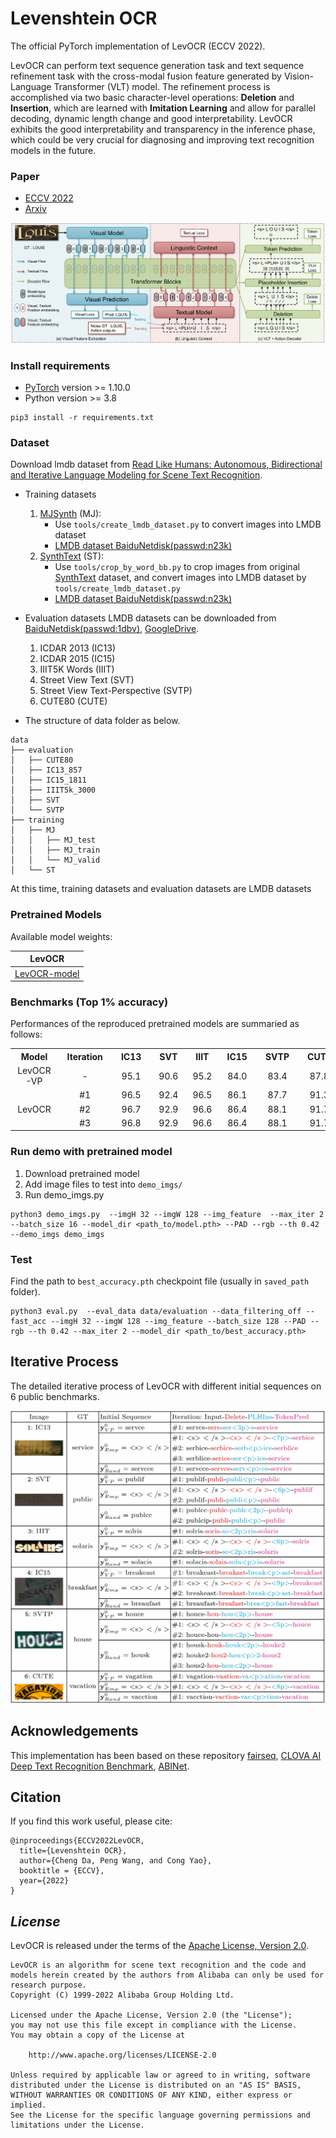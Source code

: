 # Levenshtein OCR

The official PyTorch implementation of LevOCR (ECCV 2022).

LevOCR can perform text sequence generation task and text sequence refinement task with the cross-modal fusion feature generated by Vision-Language Transformer (VLT) model. The refinement process is accomplished via two basic character-level operations: **Deletion** and **Insertion**, which are learned with **Imitation Learning** and allow for parallel decoding, dynamic length change and good interpretability. LevOCR exhibits the good interpretability and transparency in the inference phase, which could be very crucial for diagnosing and improving text recognition models in the future.

### Paper
* [ECCV 2022](https://www.ecva.net/papers/eccv_2022/papers_ECCV/papers/136880336.pdf)
* [Arxiv](https://arxiv.org/abs/2209.03594)


![LevOCR Model](figures/Levocr_model.png)

### Install requirements
* [PyTorch](http://pytorch.org/) version >= 1.10.0
* Python version >= 3.8

```
pip3 install -r requirements.txt
```

### Dataset

Download lmdb dataset from [Read Like Humans: Autonomous, Bidirectional and Iterative Language Modeling for Scene Text Recognition](https://github.com/FangShancheng/ABINet).

- Training datasets

    1. [MJSynth](http://www.robots.ox.ac.uk/~vgg/data/text/) (MJ): 
        - Use `tools/create_lmdb_dataset.py` to convert images into LMDB dataset
        - [LMDB dataset BaiduNetdisk(passwd:n23k)](https://pan.baidu.com/s/1mgnTiyoR8f6Cm655rFI4HQ)
    2. [SynthText](http://www.robots.ox.ac.uk/~vgg/data/scenetext/) (ST):
        - Use `tools/crop_by_word_bb.py` to crop images from original [SynthText](http://www.robots.ox.ac.uk/~vgg/data/scenetext/) dataset, and convert images into LMDB dataset by `tools/create_lmdb_dataset.py`
        - [LMDB dataset BaiduNetdisk(passwd:n23k)](https://pan.baidu.com/s/1mgnTiyoR8f6Cm655rFI4HQ)

- Evaluation datasets
  LMDB datasets can be downloaded from [BaiduNetdisk(passwd:1dbv)](https://pan.baidu.com/s/1RUg3Akwp7n8kZYJ55rU5LQ), [GoogleDrive](https://drive.google.com/file/d/1dTI0ipu14Q1uuK4s4z32DqbqF3dJPdkk/view?usp=sharing).<br>
    1. ICDAR 2013 (IC13)
    2. ICDAR 2015 (IC15)
    3. IIIT5K Words (IIIT)
    4. Street View Text (SVT)
    5. Street View Text-Perspective (SVTP)
    6. CUTE80 (CUTE)

- The structure of data folder as below.
```
data
├── evaluation
│   ├── CUTE80
│   ├── IC13_857
│   ├── IC15_1811
│   ├── IIIT5k_3000
│   ├── SVT
│   └── SVTP
├── training
│   ├── MJ
│   │   ├── MJ_test
│   │   ├── MJ_train
│   │   └── MJ_valid
│   └── ST
```
At this time, training datasets and evaluation datasets are LMDB datasets <br>


### Pretrained Models 

Available model weights:

| LevOCR |
| :---: |
|[LevOCR-model](https://github.com/AlibabaResearch/AdvancedLiterateMachinery/releases/download/V1.0.2-LevOCR-model/levocr_model.pth)|


### Benchmarks (Top 1% accuracy)

Performances of the reproduced pretrained models are summaried as follows:

<table><tbody>
    <tr>
        <th>&nbsp;&nbsp;Model&nbsp;&nbsp;</th>
        <th>&nbsp;&nbsp;Iteration&nbsp;&nbsp;</th>
        <th>&nbsp;&nbsp;IC13&nbsp;&nbsp;</th>
        <th>&nbsp;&nbsp;SVT&nbsp;&nbsp;</th>
        <th>&nbsp;&nbsp;IIIT&nbsp;&nbsp;</th>
        <th>&nbsp;&nbsp;IC15&nbsp;&nbsp;</th>
        <th>&nbsp;&nbsp;SVTP&nbsp;&nbsp;</th>
        <th>&nbsp;&nbsp;CUTE&nbsp;&nbsp;</th>
        <th>&nbsp;&nbsp;AVG&nbsp;&nbsp;</th>
    </tr>
    <tr>
        <td rowspan="1" align="center">LevOCR-VP</td>
        <td align="center">-</td>
        <td align="center">95.1</td>
        <td align="center">90.6</td>
        <td align="center">95.2</td>
        <td align="center">84.0</td>
        <td align="center">83.4</td>
        <td align="center">87.8</td>
        <td align="center">90.6</td>
    </tr>
    <tr>
        <td rowspan="3" align="center">LevOCR</td>
        <td align="center">#1</td>
        <td align="center">96.5</td>
        <td align="center">92.4</td>
        <td align="center">96.5</td>
        <td align="center">86.1</td>
        <td align="center">87.7</td>
        <td align="center">91.3</td>
        <td align="center">92.5</td>
    </tr>
    <tr>
        <td align="center">#2</td>
        <td align="center">96.7</td>
        <td align="center">92.9</td>
        <td align="center">96.6</td>
        <td align="center">86.4</td>
        <td align="center">88.1</td>
        <td align="center">91.7</td>
        <td align="center">92.8</td>
    </tr>
    <tr>
        <td align="center">#3</td>
        <td align="center">96.8</td>
        <td align="center">92.9</td>
        <td align="center">96.6</td>
        <td align="center">86.4</td>
        <td align="center">88.1</td>
        <td align="center">91.7</td>
        <td align="center">92.8</td>
    </tr>
</table>



### Run demo with pretrained model
1. Download pretrained model 
2. Add image files to test into `demo_imgs/`
3. Run demo_imgs.py
```
python3 demo_imgs.py  --imgH 32 --imgW 128 --img_feature  --max_iter 2 --batch_size 16 --model_dir <path_to/model.pth> --PAD --rgb --th 0.42 --demo_imgs demo_imgs 
```

### Test

Find the path to `best_accuracy.pth` checkpoint file (usually in `saved_path` folder).

```
python3 eval.py  --eval_data data/evaluation --data_filtering_off --fast_acc --imgH 32 --imgW 128 --img_feature --batch_size 128 --PAD --rgb --th 0.42 --max_iter 2 --model_dir <path_to/best_accuracy.pth>
```

## Iterative Process
The detailed iterative process of LevOCR with different initial sequences on 6 public benchmarks.

![Process](./figures/Levocr_process.jpg)


## Acknowledgements
This implementation has been based on these repository [fairseq](https://github.com/facebookresearch/fairseq), [CLOVA AI Deep Text Recognition Benchmark](https://github.com/clovaai/deep-text-recognition-benchmark), [ABINet](https://github.com/FangShancheng/ABINet).


## Citation
If you find this work useful, please cite:

```
@inproceedings{ECCV2022LevOCR,
  title={Levenshtein OCR},
  author={Cheng Da, Peng Wang, and Cong Yao},
  booktitle = {ECCV},
  year={2022}
}
```

## *License*

LevOCR is released under the terms of the [Apache License, Version 2.0](LICENSE).

```
LevOCR is an algorithm for scene text recognition and the code and models herein created by the authors from Alibaba can only be used for research purpose.
Copyright (C) 1999-2022 Alibaba Group Holding Ltd. 

Licensed under the Apache License, Version 2.0 (the "License");
you may not use this file except in compliance with the License.
You may obtain a copy of the License at

    http://www.apache.org/licenses/LICENSE-2.0

Unless required by applicable law or agreed to in writing, software
distributed under the License is distributed on an "AS IS" BASIS,
WITHOUT WARRANTIES OR CONDITIONS OF ANY KIND, either express or implied.
See the License for the specific language governing permissions and
limitations under the License.
```